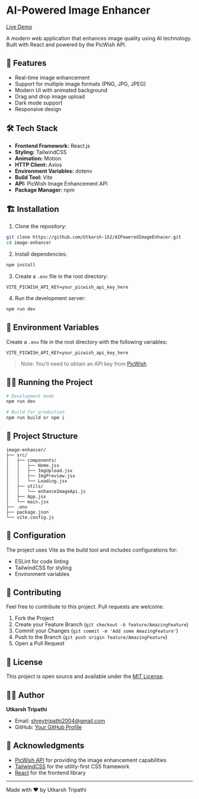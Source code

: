 # AI-Powered Image Enhancer

[Live Demo](https://ai-powered-image-enhacer.vercel.app/)

A modern web application that enhances image quality using AI technology. Built with React and powered by the PicWish API.

## 🚀 Features

- Real-time image enhancement
- Support for multiple image formats (PNG, JPG, JPEG)
- Modern UI with animated background
- Drag and drop image upload
- Dark mode support
- Responsive design

## 🛠️ Tech Stack

- **Frontend Framework:** React.js
- **Styling:** TailwindCSS
- **Animation:** Motion
- **HTTP Client:** Axios
- **Environment Variables:** dotenv
- **Build Tool:** Vite
- **API:** PicWish Image Enhancement API
- **Package Manager:** npm

## 🏗️ Installation

1. Clone the repository:
```bash
git clone https://github.com/Utkarsh-152/AIPoweredImageEnhacer.git
cd image-enhancer
```

2. Install dependencies:
```bash
npm install
```

3. Create a `.env` file in the root directory:
```env
VITE_PICWISH_API_KEY=your_picwish_api_key_here
```

4. Run the development server:
```bash
npm run dev
```

## 🔑 Environment Variables

Create a `.env` file in the root directory with the following variables:

```env
VITE_PICWISH_API_KEY=your_picwish_api_key_here
```

> Note: You'll need to obtain an API key from [PicWish](https://picwish.com/)

## 🏃‍♂️ Running the Project

```bash
# Development mode
npm run dev

# Build for production
npm run build or npm i

```

## 📁 Project Structure

```
image-enhancer/
├── src/
│   ├── components/
│   │   ├── Home.jsx
│   │   ├── ImgUpload.jsx
│   │   ├── ImgPreview.jsx
│   │   └── Loading.jsx
│   ├── utils/
│   │   └── enhanceImageApi.js
│   ├── App.jsx
│   └── main.jsx
├── .env
├── package.json
└── vite.config.js
```

## 🔧 Configuration

The project uses Vite as the build tool and includes configurations for:
- ESLint for code linting
- TailwindCSS for styling
- Environment variables

## 🤝 Contributing

Feel free to contribute to this project. Pull requests are welcome.

1. Fork the Project
2. Create your Feature Branch (`git checkout -b feature/AmazingFeature`)
3. Commit your Changes (`git commit -m 'Add some AmazingFeature'`)
4. Push to the Branch (`git push origin feature/AmazingFeature`)
5. Open a Pull Request

## 📝 License

This project is open source and available under the [MIT License](LICENSE).

## 👨‍💻 Author

**Utkarsh Tripathi**
- Email: shreytripathi2004@gmail.com
- GitHub: [Your GitHub Profile](https://github.com/Utkarsh-152)

## 🙏 Acknowledgments

- [PicWish API](https://picwish.com/) for providing the image enhancement capabilities
- [TailwindCSS](https://tailwindcss.com/) for the utility-first CSS framework
- [React](https://reactjs.org/) for the frontend library

---

Made with ❤️ by Utkarsh Tripathi
